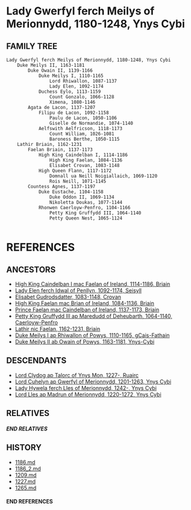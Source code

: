 # Lady Gwerfyl ferch Meilys of Merionnydd, 1180-1248, Ynys Cybi

## FAMILY TREE 
```
Lady Gwerfyl ferch Meilys of Merionnydd, 1180-1248, Ynys Cybi
    Duke Meilys II, 1163-1181
        Duke Owain II, 1139-1166
            Duke Meilys I, 1110-1165
                Lord Rhiwallon, 1087-1137
                Lady Elen, 1092-1174
            Duchess Eylo, 1113-1159
                Count Gonzalo, 1066-1128
                Ximena, 1080-1146
        Agata de Lacon, 1137-1207
            Filipu de Lacon, 1092-1158
                Paulu de Lacon, 1050-1106
                Giselle de Normandie, 1074-1140
            Aelfswith Aelfricson, 1118-1173
                Count William, 1026-1081
                Baroness Berthe, 1050-1115
    Lathir Briain, 1162-1231
        Faelan Briain, 1137-1173
            High King Caindelban I, 1114-1186
                High King Faelan, 1084-1136            
                Elisabet Crovan, 1083-1148            
            High Queen Flann, 1117-1172
                Domnall ua Neill Noigiallaich, 1069-1120        
                Rois Neill, 1071-1145        
        Countess Agnes, 1137-1197
            Duke Eustache, 1104-1158
                Duke Oddon II, 1069-1134
                Nikoletta Doukas, 1077-1144
            Rhonwen Caerloyw-Penfro, 1104-1166
                Petty King Gruffydd III, 1064-1140    
                Petty Queen Nest, 1065-1124
                    
```


# REFERENCES

## ANCESTORS
* [High King Caindelban I mac Faelan of Ireland, 1114-1186, Briain](caindelban_i_mac_faelan_1114.md)
* [Lady Elen ferch Idwal of Penllyn, 1092-1174, Seisyll](elen_ferch_idwal_1092.md)
* [Elisabet Gudrodsdatter, 1083-1148, Crovan](elisabet_gudrodsdatter_1083.md)
* [High King Faelan mac Brian of Ireland, 1084-1136, Briain](faelan_mac_brian_1084.md)
* [Prince Faelan mac Caindelban of Ireland, 1137-1173, Briain](faelan_mac_caindelban_1137.md)
* [Petty King Gruffydd III ap Maredudd of Deheubarth, 1064-1140, Caerloyw-Penfro](gruffydd_iii_ap_maredudd_1064.md)
* [Lathir nic Faelan, 1162-1231, Briain](lathir_nic_faelan_1162.md)
* [Duke Meilys I ap Rhiwallon of Powys, 1110-1165, gCais-Fathain](meilys_i_ap_rhiwallon_1110.md)
* [Duke Meilys II ab Owain of Powys, 1163-1181, Ynys-Cybi](meilys_ii_ab_owain_1163.md)

## DESCENDANTS
* [Lord Clydog ap Talorc of Ynys Mon, 1227-, Ruairc](clydog_ap_talorc_1227.md)
* [Lord Cuhelyn ap Gwerfyl of Merionnydd, 1201-1263, Ynys Cybi](cuhelyn_ap_gwerfyl_1201.md)
* [Lady Hywela ferch Lles of Merionnydd, 1242-, Ynys Cybi](hywela_ferch_lles_1242.md)
* [Lord Lles ap Madrun of Merionnydd, 1220-1272, Ynys Cybi](lles_ap_madrun_1220.md)

## RELATIVES

##### END RELATIVES 
## HISTORY
* [1186.md](../h/1186.md)
* [1186_2.md](../h/1186_2.md)
* [1209.md](../h/1209.md)
* [1227.md](../h/1227.md)
* [1265.md](../h/1265.md)

#### END REFERENCES
